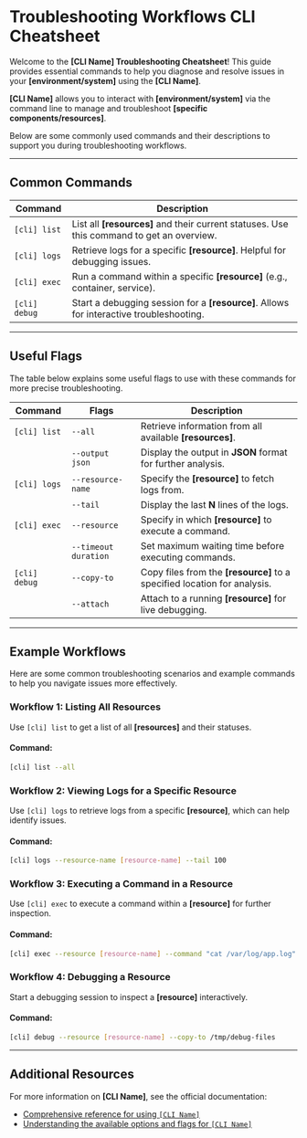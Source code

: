 # Troubleshooting Workflows CLI Cheatsheet

Welcome to the **[CLI Name] Troubleshooting Cheatsheet**! This guide provides essential commands to help you diagnose and resolve issues in your **[environment/system]** using the **[CLI Name]**.

**[CLI Name]** allows you to interact with **[environment/system]** via the command line to manage and troubleshoot **[specific components/resources]**.

Below are some commonly used commands and their descriptions to support you during troubleshooting workflows.

---

## Common Commands

| Command                  | Description                                                                          | 
|--------------------------|--------------------------------------------------------------------------------------|
| `[cli] list`             | List all **[resources]** and their current statuses. Use this command to get an overview. |
| `[cli] logs`             | Retrieve logs for a specific **[resource]**. Helpful for debugging issues.           |
| `[cli] exec`             | Run a command within a specific **[resource]** (e.g., container, service).           |
| `[cli] debug`            | Start a debugging session for a **[resource]**. Allows for interactive troubleshooting. |

---

## Useful Flags

The table below explains some useful flags to use with these commands for more precise troubleshooting.

| Command                  | Flags                           | Description                                             |
|--------------------------|---------------------------------|---------------------------------------------------------|
| `[cli] list`             | `--all`                         | Retrieve information from all available **[resources]**. |
|                          | `--output json`                 | Display the output in **JSON** format for further analysis. |
| `[cli] logs`             | `--resource-name`               | Specify the **[resource]** to fetch logs from.           |
|                          | `--tail`                        | Display the last **N** lines of the logs.                |
| `[cli] exec`             | `--resource`                    | Specify in which **[resource]** to execute a command.    |
|                          | `--timeout duration`            | Set maximum waiting time before executing commands.      |
| `[cli] debug`            | `--copy-to`                     | Copy files from the **[resource]** to a specified location for analysis. |
|                          | `--attach`                      | Attach to a running **[resource]** for live debugging.   |

---

## Example Workflows

Here are some common troubleshooting scenarios and example commands to help you navigate issues more effectively.

### Workflow 1: **Listing All Resources**
Use `[cli] list` to get a list of all **[resources]** and their statuses.

#### Command:
```bash
[cli] list --all
```

### Workflow 2: **Viewing Logs for a Specific Resource**
Use `[cli] logs` to retrieve logs from a specific **[resource]**, which can help identify issues.

#### Command:
```bash
[cli] logs --resource-name [resource-name] --tail 100
```

### Workflow 3: **Executing a Command in a Resource**
Use `[cli] exec` to execute a command within a **[resource]** for further inspection.

#### Command:
```bash
[cli] exec --resource [resource-name] --command "cat /var/log/app.log"
```

### Workflow 4: **Debugging a Resource**
Start a debugging session to inspect a **[resource]** interactively.

#### Command:
```bash
[cli] debug --resource [resource-name] --copy-to /tmp/debug-files
```

---

## Additional Resources

For more information on **[CLI Name]**, see the official documentation:

- [Comprehensive reference for using `[CLI Name]`](#)
- [Understanding the available options and flags for `[CLI Name]`](#)

